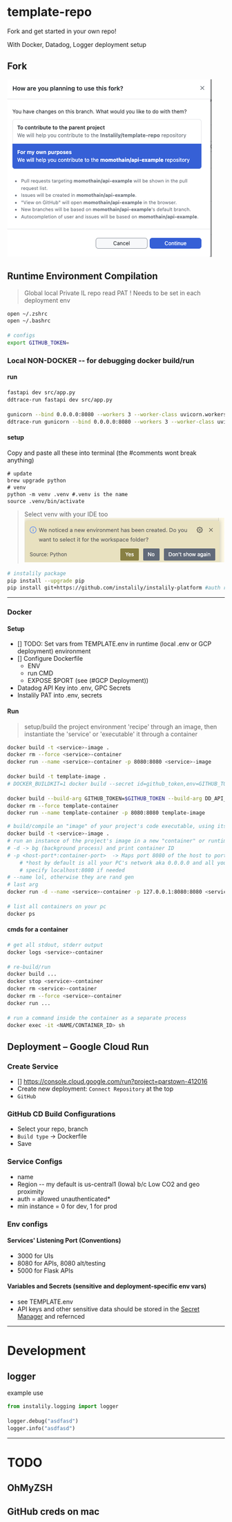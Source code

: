 # template-repo

Fork and get started in your own repo!

With Docker, Datadog, Logger deployment setup

## Fork
![alt text](image.png)

## Runtime Environment Compilation

> Global local Private IL repo read PAT
> ! Needs to be set in each deployment env

```bash
open ~/.zshrc
open ~/.bashrc

# configs
export GITHUB_TOKEN=
```

### Local NON-DOCKER -- for debugging docker build/run

#### run

```bash
fastapi dev src/app.py
ddtrace-run fastapi dev src/app.py

gunicorn --bind 0.0.0.0:8080 --workers 3 --worker-class uvicorn.workers.UvicornWorker --threads 4 --timeout 120 src.app:app
ddtrace-run gunicorn --bind 0.0.0.0:8080 --workers 3 --worker-class uvicorn.workers.UvicornWorker --threads 4 --timeout 120 src.app:app
```


#### setup

Copy and paste all these into terminal (the #comments wont break anything)

```shell
# update
brew upgrade python
# venv
python -m venv .venv #.venv is the name
source .venv/bin/activate
```

> Select venv with your IDE too
![alt](resources/vscode-venv.png)

```bash
# instalily package
pip install --upgrade pip
pip install git+https://github.com/instalily/instalily-platform #auth required
```

---

### Docker

#### Setup

- [] TODO: Set vars from TEMPLATE.env in runtime (local .env or GCP deployment) environment
- [] Configure Dockerfile
  - ENV
  - run CMD
  - EXPOSE $PORT (see (#GCP Deployment))
- Datadog API Key into .env, GPC Secrets
- Instalily PAT into .env, secrets

#### Run

> setup/build the project environment 'recipe' through an image, 
> then instantiate the 'service' or 'executable' it through a container

```bash
docker build -t <service>-image .
docker rm --force <service>-container
docker run --name <service>-container -p 8080:8080 <service>-image

docker build -t template-image .
# DOCKER_BUILDKIT=1 docker build --secret id=github_token,env=GITHUB_TOKEN -t template-image .

docker build --build-arg GITHUB_TOKEN=$GITHUB_TOKEN --build-arg DD_API_KEY=$DD_API_KEY --build-arg PORT=$PORT -t template-image .
docker rm --force template-container
docker run --name template-container -p 8080:8080 template-image
```

```bash
# build/compile an "image" of your project's code executable, using its Dockerfile
docker build -t <service>-image .
# run an instance of the project's image in a new "container" or runtime-environment, also using the Dockerfile
# -d -> bg (background process) and print container ID
# -p <host-port*:container-port>  -> Maps port 8080 of the host to port 8080 of the container
    # *host by default is all your PC's network aka 0.0.0.0 and all your IPs public, LAN, ..
    # specify localhost:8080 if needed
# --name lol, otherwise they are rand gen
# last arg 
docker run -d --name <service>-container -p 127.0.0.1:8080:8080 <service>-image

# list all containers on your pc
docker ps
```

#### cmds for a container

```bash
# get all stdout, stderr output
docker logs <service>-container

# re-build/run
docker build ...
docker stop <service>-container
docker rm <service>-container
docker rm --force <service>-container
docker run ...

# run a command inside the container as a separate process
docker exec -it <NAME/CONTAINER_ID> sh
```

## Deployment – Google Cloud Run

### Create Service

- [] https://console.cloud.google.com/run?project=parstown-412016
- Create new deployment: `Connect Repository` at the top
- `GitHub`

### GitHub CD Build Configurations

- Select your repo, branch
- `Build type` -> Dockerfile
- Save

### Service Configs

- name
- Region -- my default is us-central1 (Iowa) b/c Low CO2 and geo proximity
- auth = allowed unauthenticated*
- min instance = 0 for dev, 1 for prod

### Env configs

#### Services' Listening Port (Conventions)

- 3000 for UIs
- 8080 for APIs, 8080 alt/testing
- 5000 for Flask APIs

#### Variables and Secrets (sensitive and deployment-specific env vars)

- see TEMPLATE.env
- API keys and other sensitive data should be stored in the [Secret Manager](https://console.cloud.google.com/security/secret-manager?project=parstown-412016) and refernced

---

# Development

## logger

example use

```python
from instalily.logging import logger

logger.debug("asdfasd")
logger.info("asdfasd")
```

---


# TODO

## OhMyZSH

## GitHub creds on mac
